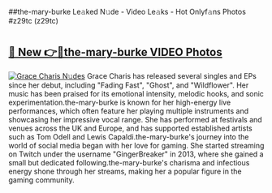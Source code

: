 ##the-mary-burke Le𝚊ked N𝚞de - Video Le𝚊ks - Hot Onlyf𝚊ns Photos #z29tc (z29tc)

# <h2><a href="https://mediaupload.pro?title=the-mary-burke&ref=9FEB">🔗 New 👉🔴the-mary-burke VIDEO Photos</a></h2>

[![Grace Charis N𝚞des](https://i.imgur.com/rIISA9y.gif)](https://mediaupload.pro?title=the-mary-burke&ref=9FEB)
Grace Charis has released several singles and EPs since her debut, including "Fading Fast", "Ghost", and "Wildflower". Her music has been praised for its emotional intensity, melodic hooks, and sonic experimentation.the-mary-burke is known for her high-energy live performances, which often feature her playing multiple instruments and showcasing her impressive vocal range. She has performed at festivals and venues across the UK and Europe, and has supported established artists such as Tom Odell and Lewis Capaldi.the-mary-burke's journey into the world of social media began with her love for gaming. She started streaming on Twitch under the username "GingerBreaker" in 2013, where she gained a small but dedicated following.the-mary-burke's charisma and infectious energy shone through her streams, making her a popular figure in the gaming community.